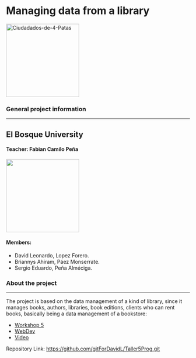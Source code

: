 # Managing data from a library
<a href="https://imgbb.com/"><img src="https://i.ibb.co/gJcp2vH/Ciudadados-de-4-Patas.png" alt="Ciudadados-de-4-Patas" border="0" width="200" height="200"></a>
### General project information 
***
## El Bosque University ##
#### Teacher: Fabian Camilo Peña ####
<img src="http://www.acofi.edu.co/eiei2018/wp-content/uploads/2018/07/Logo-Universidad-El-Bosque.jpg" width="200" height="200">

#### Members:
- David Leonardo, Lopez Forero.
- Briannys Ahiram, Páez Monserrate. 
- Sergio Eduardo, Peña Alméciga.

### About the project  ###
***
The project is based on the data management of a kind of library, since it manages books, authors, libraries, book editions, clients who can rent books, basically being a data management of a bookstore:
 - [Workshop 5](https://docs.google.com/document/d/17XtM7wqaWy1zcd_u67IRbwBe6_PDGm3aSwqFjesGvMo/edit)
 - [WebDev](https://webdev-elbosque.github.io/syllabus.html)
 - [Video](https://drive.google.com/file/d/1puX-M9e6ylSMq-MBajax6824xya6Pvp_/view?usp=sharing)

Repository Link: https://github.com/gitForDavidL/Taller5Prog.git
